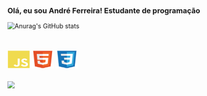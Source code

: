 
### Olá, eu sou André Ferreira! Estudante de programação


![Anurag's GitHub stats](https://github-readme-stats.vercel.app/api?username=AndreFerreira-12&show_icons=true&theme=tokyonight)

##
<div style="display: inline_block"><br>
  <img align="center" alt="Andre-Js" height="40" width="50" src="https://raw.githubusercontent.com/devicons/devicon/master/icons/javascript/javascript-plain.svg">
  <img align="center" alt="Andre-HTML" height="40" width="50" src="https://raw.githubusercontent.com/devicons/devicon/master/icons/html5/html5-original.svg">
  <img align="center" alt="Andre-CSS" height="40" width="50" src="https://raw.githubusercontent.com/devicons/devicon/master/icons/css3/css3-original.svg"> 
</div>

## 
<div> 

  <a href="https://www.linkedin.com/in/" target="_blank"><img src="https://img.shields.io/badge/-LinkedIn-%230077B5?style=for-the-badge&logo=linkedin&logoColor=white" target="_blank"></a> 
  
</div>
